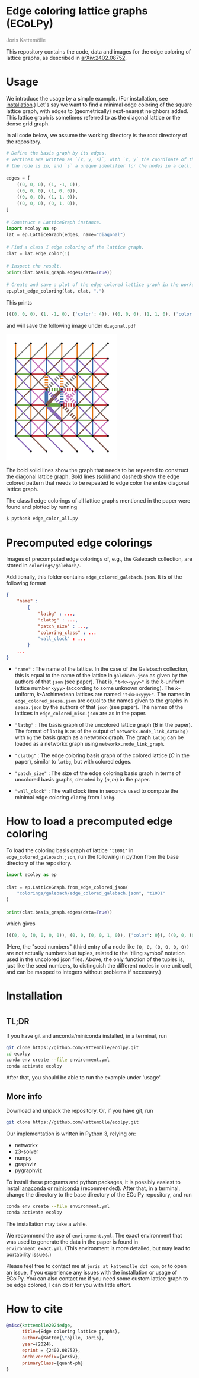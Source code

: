 <h1>Edge coloring lattice graphs (ECoLPy)</h1>

<p style="color:#808080;">Joris Kattemölle</p>

This repository contains the code, data and images for the edge coloring of lattice graphs, as described in [arXiv:2402.08752](https://arxiv.org/abs/2402.08752). 

# Usage
We introduce the usage by a simple example. (For installation, see [installation](#installation).) Let's say we want to find a minimal edge coloring of the square lattice graph, with edges to (geometrically) next-nearest neighbors added. This lattice graph is sometimes referred to as the diagonal lattice or the dense grid graph.

In all code below, we assume the working directory is the root directory of the repository. 

```python
# Define the basis graph by its edges.
# Vertices are written as `(x, y, s)`, with `x, y` the coordinate of the cell 
# the node is in, and `s` a unique identifier for the nodes in a cell. 

edges = [
    ((0, 0, 0), (1, -1, 0)),
    ((0, 0, 0), (1, 0, 0)),
    ((0, 0, 0), (1, 1, 0)),
    ((0, 0, 0), (0, 1, 0)),
]

# Construct a LatticeGraph instance.
import ecolpy as ep
lat = ep.LatticeGraph(edges, name="diagonal")

# Find a class I edge coloring of the lattice graph.
clat = lat.edge_color(1)

# Inspect the result.
print(clat.basis_graph.edges(data=True))

# Create and save a plot of the edge colored lattice graph in the workding directory.
ep.plot_edge_coloring(lat, clat, ".")
```
This prints

``` python
[((0, 0, 0), (1, -1, 0), {'color': 4}), ((0, 0, 0), (1, 1, 0), {'color': 5}), ((0, 0, 0), (1, 0, 0), {'color': 2}), ((0, 0, 0), (0, 1, 0), {'color': 0}), ((1, 1, 0), (2, 0, 0), {'color': 6}), ((1, 1, 0), (2, 2, 0), {'color': 7}), ((1, 1, 0), (1, 0, 0), {'color': 0}), ((1, 1, 0), (1, 2, 0), {'color': 1}), ((1, 1, 0), (0, 1, 0), {'color': 2}), ((1, 1, 0), (2, 1, 0), {'color': 3}), ((2, 0, 0), (1, 0, 0), {'color': 3}), ((1, 0, 0), (0, 1, 0), {'color': 4}), ((1, 0, 0), (2, -1, 0), {'color': 5}), ((1, 0, 0), (2, 1, 0), {'color': 6}), ((0, 1, 0), (0, 2, 0), {'color': 1}), ((0, 1, 0), (1, 2, 0), {'color': 7})]
```
and will save the following image under `diagonal.pdf`

<img src="colorings/misc/diagonal.png" width="300" class="center"/>

The bold solid lines show the graph that needs to be repeated to construct the diagonal lattice graph. Bold lines (solid and dashed) show the edge colored pattern that needs to be repeated to edge color the entire diagonal lattice graph. 

The class I edge colorings of all lattice graphs mentioned in the paper were found and plotted by running 

```bash 
$ python3 edge_color_all.py
```

# Precomputed edge colorings
Images of precomputed edge colorings of, e.g., the Galebach collection, are stored in `colorings/galebach/`. 

Additionally, this folder contains `edge_colored_galebach.json`. It is of the following format

``` json
{
    "name" : 
        {
            "latbg" : ...,
            "clatbg" : ...,
            "patch_size" : ...,
            "coloring_class" : ...
            "wall_clock" : ...
        }
    ...
}
```
- `"name"` : The name of the lattice. In the case of the Galebach collection, this is equal to the name of the lattice in `galebach.json` as given by the authors of that `json` (see paper). That is, `"t<k><yyy>"` is the $k$-uniform lattice number `<yyy>` (according to some unknown ordering). The $k$-uniform, $k$-Archimedean lattices are named `"t<k>u<yyy>"`. The names in `edge_colored_saesa.json` are equal to the names given to the graphs in `saesa.json` by the authors of that `json` (see paper). The names of the lattices in `edge_colored_misc.json` are as in the paper. 

- `"latbg"` : The basis graph of the uncolored lattice graph ($B$ in the paper). The format of `latbg` is as of the output of `networkx.node_link_data(bg)` with `bg` the basis graph as a networkx graph. The graph `latbg` can be loaded as a networkx graph using `networkx.node_link_graph`.

- `"clatbg"` : The edge coloring basis graph of the colored lattice ($C$ in the paper), similar to `latbg`, but with colored edges. 

- `"patch_size"` : The size of the edge coloring basis graph in terms of uncolored basis graphs, denoted by $(n,m)$ in the paper.

- `"wall_clock"` : The wall clock time in seconds used to compute the minimal edge coloring `clatbg` from `latbg`. 

# How to load a precomputed edge coloring
To load the coloring basis graph of lattice `"t1001"` in `edge_colored_galebach.json`, run the following in python from the base directory of the repository.

``` python
import ecolpy as ep

clat = ep.LatticeGraph.from_edge_colored_json(
    "colorings/galebach/edge_colored_galebach.json", "t1001"
)

print(clat.basis_graph.edges(data=True))
```
which gives

``` python
[((0, 0, (0, 0, 0, 0)), (0, 0, (0, 0, 1, 0)), {'color': 0}), ((0, 0, (0, 0, 0, 0)), (-1, -1, (0, 0, 1, 0)), {'color': 1}), ((0, 0, (0, 0, 0, 0)), (0, -1, (0, 0, 1, 0)), {'color': 2})]
```

(Here, the "seed numbers" (third entry of a node like `(0, 0, (0, 0, 0, 0))` are not actually numbers but tuples, related to the 'tiling symbol' notation used in the uncolored json files. Above, the only function of the tuples is, just like the seed numbers, to distinguish the different nodes in one unit cell, and can be mapped to integers without problems if necessary.)

<h1 id="installation">Installation<h1>

## TL;DR 
If you have git and anconda/miniconda installed, in a terminal, run 

``` bash
git clone https://github.com/kattemolle/ecolpy.git 
cd ecolpy
conda env create --file environment.yml
conda activate ecolpy
```
After that, you should be able to run the example under 'usage'. 

## More info
Download and unpack the repository. Or, if you have git, run

``` bash
git clone https://github.com/kattemolle/ecolpy.git 

```
Our implementation is written in Python 3, relying on:

- networkx 
- z3-solver
- numpy
- graphviz
- pygraphviz

To install these programs and python packages, it is possibly easiest to install [anaconda](https://docs.anaconda.com/free/anaconda/install/mac-os/) or [miniconda](https://docs.anaconda.com/free/miniconda/index.html#quick-command-line-install) (recommended). After that, in a terminal, change the directory to the base directory of the EColPy repository, and run

```bash
conda env create --file environment.yml
conda activate ecolpy
```

The installation may take a while. 

We recommend the use of `environment.yml`. The exact environment that was used to generate the data in the paper is found in `environment_exact.yml`. (This environment is more detailed, but may lead to portability issues.) 

Please feel free to contact me at `joris at kattemolle dot com`, or to open an issue, if you experience any issues with the installation or usage of EColPy. You can also contact me if you need some custom lattice graph to be edge colored, I can do it for you with little effort. 

# How to cite

``` bibtex
@misc{kattemolle2024edge,
      title={Edge coloring lattice graphs}, 
      author={Kattem{\"o}lle, Joris},
      year={2024},
      eprint = {2402.08752},
      archivePrefix={arXiv},
      primaryClass={quant-ph}
}
```
